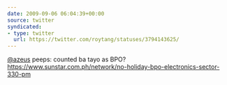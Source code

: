 ```yaml
---
date: 2009-09-06 06:04:39+00:00
source: twitter
syndicated:
- type: twitter
  url: https://twitter.com/roytang/statuses/3794143625/
---
```


[@azeus](https://twitter.com/azeus/) peeps: counted ba tayo as BPO?  https://www.sunstar.com.ph/network/no-holiday-bpo-electronics-sector-330-pm